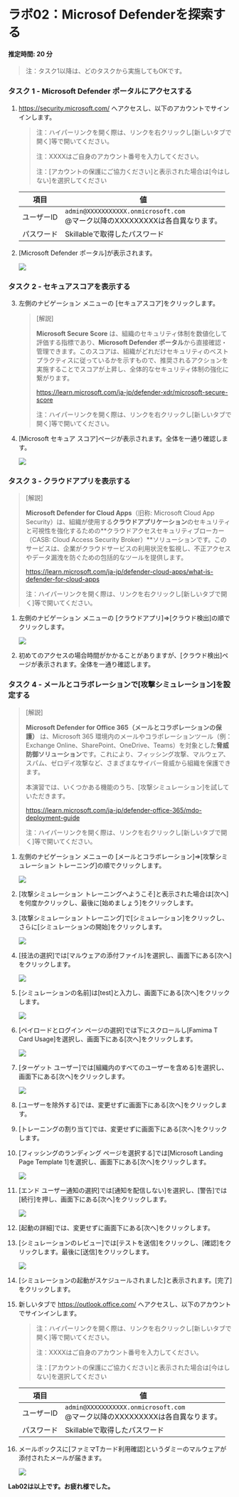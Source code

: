 # ラボ02：Microsof  Defenderを探索する

#### 推定時間: 20 分

> 注：タスク1以降は、どのタスクから実施してもOKです。

### タスク 1 - Microsoft Defender ポータルにアクセスする

1. https://security.microsoft.com/ へアクセスし、以下のアカウントでサインインします。

   > 注：ハイパーリンクを開く際は、リンクを右クリックし[新しいタブで開く]等で開いてください。
   >
   > 注：XXXXはご自身のアカウント番号を入力してください。
   >
   > 注：[アカウントの保護にご協力ください]と表示された場合は[今はしない]を選択してください

   | 項目       | 値                                                           |
   | ---------- | ------------------------------------------------------------ |
   | ユーザーID | `admin@XXXXXXXXXXX.onmicrosoft.com`<br />@マーク以降のXXXXXXXXXは各自異なります。 |
   | パスワード | Skillableで取得したパスワード                                |

   

2. [Microsoft Defender ポータル]が表示されます。

   ![](./media/lab1-5.png)

   

### タスク 2 - セキュアスコアを表示する

3. 左側のナビゲーション メニューの [セキュアスコア]をクリックします。

   > [解説]
   >
   > **Microsoft Secure Score** は、組織のセキュリティ体制を数値化して評価する指標であり、**Microsoft Defender ポータル**から直接確認・管理できます。このスコアは、組織がどれだけセキュリティのベストプラクティスに従っているかを示すもので、推奨されるアクションを実施することでスコアが上昇し、全体的なセキュリティ体制の強化に繋がります。
   >
   > https://learn.microsoft.com/ja-jp/defender-xdr/microsoft-secure-score
   >
   > 注：ハイパーリンクを開く際は、リンクを右クリックし[新しいタブで開く]等で開いてください。

   

4. [Microsoft セキュア スコア]ページが表示されます。全体を一通り確認します。

   ![](./media/lab3-2.png)



### タスク 3 - クラウドアプリを表示する

> [解説]
>
> **Microsoft Defender for Cloud Apps**（旧称: Microsoft Cloud App Security）は、組織が使用する**クラウドアプリケーション**のセキュリティと可視性を強化するための**クラウドアクセスセキュリティブローカー（CASB: Cloud Access Security Broker）**ソリューションです。このサービスは、企業がクラウドサービスの利用状況を監視し、不正アクセスやデータ漏洩を防ぐための包括的なツールを提供します。
>
> https://learn.microsoft.com/ja-jp/defender-cloud-apps/what-is-defender-for-cloud-apps
>
> 注：ハイパーリンクを開く際は、リンクを右クリックし[新しいタブで開く]等で開いてください。



1. 左側のナビゲーション メニューの [クラウドアプリ]⇒[クラウド検出]の順でクリックします。

   ![](./media/lab3-16.png)

2. 初めてのアクセスの場合時間がかかることがありますが、[クラウド検出]ページが表示されます。全体を一通り確認します。



### タスク 4 - メールとコラボレーションで[攻撃シミュレーション]を設定する

> [解説]
>
> **Microsoft Defender for Office 365（メールとコラボレーションの保護）** は、Microsoft 365 環境内のメールやコラボレーションツール（例：Exchange Online、SharePoint、OneDrive、Teams）を対象とした**脅威防御ソリューション**です。これにより、フィッシング攻撃、マルウェア、スパム、ゼロデイ攻撃など、さまざまなサイバー脅威から組織を保護できます。
>
> 本演習では、いくつかある機能のうち、[攻撃シミュレーション]を試していただきます。
>
> https://learn.microsoft.com/ja-jp/defender-office-365/mdo-deployment-guide
>
> 注：ハイパーリンクを開く際は、リンクを右クリックし[新しいタブで開く]等で開いてください。



1. 左側のナビゲーション メニューの [メールとコラボレーション]⇒[攻撃シミュレーション トレーニング]の順でクリックします。

   ![](./media/lab3-6.png)

2. [攻撃シミュレーション トレーニングへようこそ]と表示された場合は[次へ]を何度かクリックし、最後に[始めましょう]をクリックします。

3. [攻撃シミュレーション トレーニング]で[シミュレーション]をクリックし、さらに[シミュレーションの開始]をクリックします。

   ![](./media/lab3-7.png)

   

4. [技法の選択]では[マルウェアの添付ファイル]を選択し、画面下にある[次へ]をクリックします。

   ![](./media/lab3-8.png)

   

5. [シミュレーションの名前]は[test]と入力し、画面下にある[次へ]をクリックします。

   ![](./media/lab3-9.png)

   

6. [ペイロードとログイン ページの選択]では下にスクロールし[Famima T Card Usage]を選択し、画面下にある[次へ]をクリックします。

   ![](./media/lab3-10.png)

   

7. [ターゲット ユーザー]では[組織内のすべてのユーザーを含める]を選択し、画面下にある[次へ]をクリックします。

   ![](./media/lab3-11.png)

   

8. [ユーザーを除外する]では、変更せずに画面下にある[次へ]をクリックします。

9. [トレーニングの割り当て]では、変更せずに画面下にある[次へ]をクリックします。

10. [フィッシングのランディング ページを選択する]では[Microsoft Landing Page Template 1]を選択し、画面下にある[次へ]をクリックします。

    ![](./media/lab3-12.png)

    

11. [エンド ユーザー通知の選択]では[通知を配信しない]を選択し、[警告]では[続行]を押し、画面下にある[次へ]をクリックします。

    ![](./media/lab3-13.png)

    

12. [起動の詳細]では、変更せずに画面下にある[次へ]をクリックします。

13. [シミュレーションのレビュー]では[テストを送信]をクリックし、[確認]をクリックします。最後に[送信]をクリックします。

    ![](./media/lab3-14.png)

14. [シミュレーションの起動がスケジュールされました]と表示されます。[完了]をクリックします。

15. 新しいタブで https://outlook.office.com/ へアクセスし、以下のアカウントでサインインします。

    > 注：ハイパーリンクを開く際は、リンクを右クリックし[新しいタブで開く]等で開いてください。
    >
    > 注：XXXXはご自身のアカウント番号を入力してください。
    >
    > 注：[アカウントの保護にご協力ください]と表示された場合は[今はしない]を選択してください

    | 項目       | 値                                                           |
    | ---------- | ------------------------------------------------------------ |
    | ユーザーID | `admin@XXXXXXXXXXX.onmicrosoft.com`<br />@マーク以降のXXXXXXXXXは各自異なります。 |
    | パスワード | Skillableで取得したパスワード                                |

    

16. メールボックスに[ファミマTカード利用確認]というダミーのマルウェアが添付されたメールが届きます。

    ![](./media/lab3-15.png)

    

**Lab02は以上です。お疲れ様でした。**
